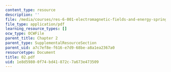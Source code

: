 ```yaml
---
content_type: resource
description: ''
file: /media/courses/res-6-001-electromagnetic-fields-and-energy-spring-2008/1e8d59800f74bd41872c7a673e473509_02.pdf
file_type: application/pdf
learning_resource_types: []
ocw_type: OCWFile
parent_title: Chapter 2
parent_type: SupplementalResourceSection
parent_uid: a7c7ef8e-f616-e7d9-68be-a8a1ea2367a0
resourcetype: Document
title: 02.pdf
uid: 1e8d5980-0f74-bd41-872c-7a673e473509
---
```

